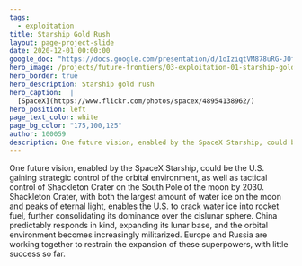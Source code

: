 ```yaml
---
tags:
  - exploitation
title: Starship Gold Rush
layout: page-project-slide
date: 2020-12-01 00:00:00
google_doc: "https://docs.google.com/presentation/d/1oIziqtVM878uRG-JOfrQNvGFsQWKP_S_W8cLkhQlXvA/edit#slide=id.g8cac20a276_4_76"
hero_image: /projects/future-frontiers/03-exploitation-01-starship-gold-rush-02.webp
hero_border: true
hero_description: Starship gold rush
hero_caption:  |
  [SpaceX](https://www.flickr.com/photos/spacex/48954138962/)
hero_position: left
page_text_color: white
page_bg_color: "175,100,125"
author: 100059 
description: One future vision, enabled by the SpaceX Starship, could be the U.S. gaining strategic control of the orbital environment as well as tactical control of Shackleton Crater on the South Pole of the moon by 2030.
---
```

One future vision, enabled by the SpaceX Starship, could be the U.S. gaining strategic control of the orbital environment, as well as tactical control of Shackleton Crater on the South Pole of the moon by 2030. Shackleton Crater, with both the largest amount of water ice on the moon and peaks of eternal light, enables the U.S. to crack water ice into rocket fuel, further consolidating its dominance over the cislunar sphere. China predictably responds in kind, expanding its lunar base, and the orbital environment becomes increasingly militarized. Europe and Russia are working together to restrain the expansion of these superpowers, with little success so far.
